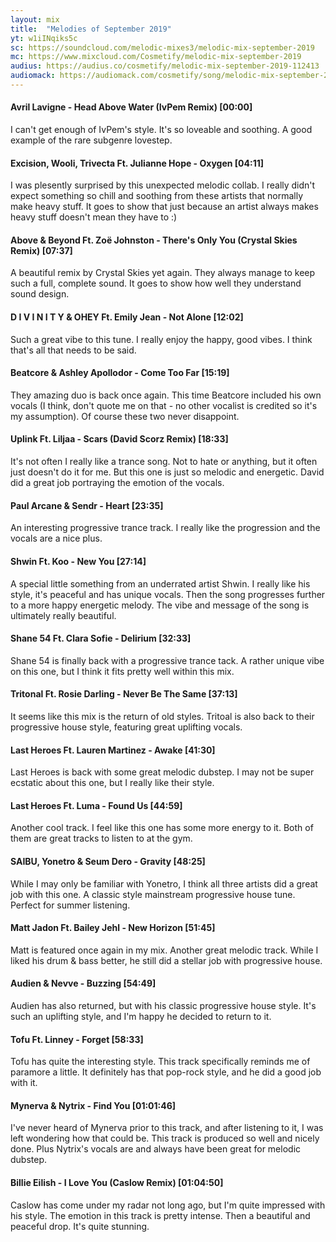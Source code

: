 ```yaml
---
layout: mix
title:  "Melodies of September 2019"
yt: w1iINqiks5c
sc: https://soundcloud.com/melodic-mixes3/melodic-mix-september-2019
mc: https://www.mixcloud.com/Cosmetify/melodic-mix-september-2019
audius: https://audius.co/cosmetify/melodic-mix-september-2019-112413
audiomack: https://audiomack.com/cosmetify/song/melodic-mix-september-2019
---
```


#### Avril Lavigne - Head Above Water (IvPem Remix) [00:00]
I can't get enough of IvPem's style. It's so loveable and soothing. A good example of the rare subgenre lovestep.

#### Excision, Wooli, Trivecta Ft. Julianne Hope - Oxygen [04:11]
I was plesently surprised by this unexpected melodic collab. I really didn't expect something so chill and soothing from these artists that normally make heavy stuff. It goes to show that just because an artist always makes heavy stuff doesn't mean they have to :)

#### Above & Beyond Ft. Zoë Johnston - There's Only You (Crystal Skies Remix) [07:37]
A beautiful remix by Crystal Skies yet again. They always manage to keep such a full, complete sound. It goes to show how well they understand sound design.

#### D I V I N I T Y & OHEY Ft. Emily Jean - Not Alone [12:02]
Such a great vibe to this tune. I really enjoy the happy, good vibes. I think that's all that needs to be said.

#### Beatcore & Ashley Apollodor - Come Too Far [15:19]
They amazing duo is back once again. This time Beatcore included his own vocals (I think, don't quote me on that - no other vocalist is credited so it's my assumption). Of course these two never disappoint.

#### Uplink Ft. Liljaa - Scars (David Scorz Remix) [18:33]
It's not often I really like a trance song. Not to hate or anything, but it often just doesn't do it for me. But this one is just so melodic and energetic. David did a great job portraying the emotion of the vocals.

#### Paul Arcane & Sendr - Heart [23:35]
An interesting progressive trance track. I really like the progression and the vocals are a nice plus.

#### Shwin Ft. Koo - New You [27:14]
A special little something from an underrated artist Shwin. I really like his style, it's peaceful and has unique vocals. Then the song progresses further to a more happy energetic melody. The vibe and message of the song is ultimately really beautiful.

#### Shane 54 Ft. Clara Sofie - Delirium [32:33]
Shane 54 is finally back with a progressive trance tack. A rather unique vibe on this one, but I think it fits pretty well within this mix.

#### Tritonal Ft. Rosie Darling - Never Be The Same [37:13]
It seems like this mix is the return of old styles. Tritoal is also back to their progressive house style, featuring great uplifting vocals.

#### Last Heroes Ft. Lauren Martinez - Awake [41:30]
Last Heroes is back with some great melodic dubstep. I may not be super ecstatic about this one, but I really like their style.

#### Last Heroes Ft. Luma - Found Us [44:59]
Another cool track. I feel like this one has some more energy to it. Both of them are great tracks to listen to at the gym.

#### SAIBU, Yonetro & Seum Dero - Gravity [48:25]
While I may only be familiar with Yonetro, I think all three artists did a great job with this one. A classic style mainstream progressive house tune. Perfect for summer listening.

#### Matt Jadon Ft. Bailey Jehl - New Horizon [51:45]
Matt is featured once again in my mix. Another great melodic track. While I liked his drum & bass better, he still did a stellar job with progressive house.

#### Audien & Nevve - Buzzing [54:49]
Audien has also returned, but with his classic progressive house style. It's such an uplifting style, and I'm happy he decided to return to it.

#### Tofu Ft. Linney - Forget [58:33]
Tofu has quite the interesting style. This track specifically reminds me of paramore a little. It definitely has that pop-rock style, and he did a good job with it.

#### Mynerva & Nytrix - Find You [01:01:46]
I've never heard of Mynerva prior to this track, and after listening to it, I was left wondering how that could be. This track is produced so well and nicely done. Plus Nytrix's vocals are and always have been great for melodic dubstep.

#### Billie Eilish - I Love You (Caslow Remix) [01:04:50]
Caslow has come under my radar not long ago, but I'm quite impressed with his style. The emotion in this track is pretty intense. Then a beautiful and peaceful drop. It's quite stunning.